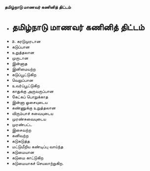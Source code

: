 **தமிழ்நாடு மாணவர் கணினித் திட்டம்**
- # தமிழ்நாடு மாணவர் கணினித் திட்டம்
- a. கரடுமுரடான
- கடுப்பான
- உறுத்தலான
- முருடான
- இன்னாத
- இனிமையற்ற
- கடுப்பூட்டுகிற
- வெறுப்பான
- உவர்ப்பூட்டுகிற
- காதுக்கு அருவருப்பான
- கேட்கப் பொறுக்காத
- இன்னா ஓசையுடைய
- கண்ணுக்கு உறுத்தலான
- விரும்பாச் சுவையுடைய
- முரண்சுவையுடைய
- முரண்பட்ட
- இசைவற்ற
- கனிவற்ற
- கடுகடுத்த
- மட்டுமீறிய கண்டிப்பு வாய்ந்த
- கடுமையான
- கடுமை காட்டுகிற
- கடுமையாகச் செயலாற்றுகிற.

